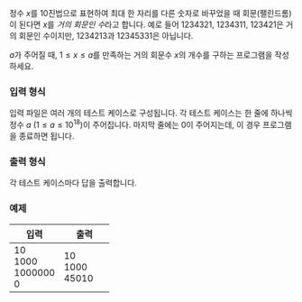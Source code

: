 정수 $x$를 10진법으로 표현하여 최대 한 자리를 다른 숫자로 바꾸었을 때 회문(팰린드롬)이 된다면 $x$를 *거의 회문인 수*라고 합니다. 예로 들어 1234321, 1234311, 123421은 거의 회문인 수이지만, 1234213과 12345331은 아닙니다.

$a$가 주어질 때, $1 \le x \le a$를 만족하는 거의 회문수 $x$의 개수를 구하는 프로그램을 작성하세요.

### 입력 형식

입력 파일은 여러 개의 테스트 케이스로 구성됩니다. 각 테스트 케이스는 한 줄에 하나씩 정수 $a$ ($1 \le a \le 10^{18}$)이 주어집니다. 마지막 줄에는 0이 주어지는데, 이 경우 프로그램을 종료하면 됩니다.

### 출력 형식

각 테스트 케이스마다 답을 출력합니다.

### 예제

<table class='table table-bordered table-condensed'>
 <thead>
  <tr>
   <th style="width: 50%;">입력</th>
   <th style="width: 50%;">출력</th>
  </tr>
 </thead>
 <tbody>
  <tr>
   <td class="code-font">10<br/>
1000<br/>
1000000<br/>
0</td>
   <td class="code-font">10<br/>
1000<br/>
45010</td>
  </tr>
 </tbody>
</table>